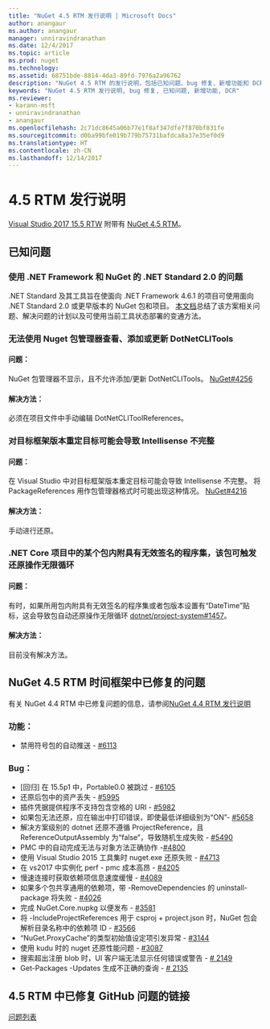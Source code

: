```yaml
---
title: "NuGet 4.5 RTM 发行说明 | Microsoft Docs"
author: anangaur
ms.author: anangaur
manager: unniravindranathan
ms.date: 12/4/2017
ms.topic: article
ms.prod: nuget
ms.technology: 
ms.assetid: 68751bde-8814-4da3-89fd-7976a2a96762
description: "NuGet 4.5 RTM 的发行说明，包括已知问题、bug 修复、新增功能和 DCR。"
keywords: "NuGet 4.5 RTM 发行说明, bug 修复, 已知问题, 新增功能, DCR"
ms.reviewer:
- karann-msft
- unniravindranathan
- anangaur
ms.openlocfilehash: 2c71dc8645a06b77e1f8af347dfe7f870bf831fe
ms.sourcegitcommit: d0ba99bfe019b779b75731bafdca8a37e35ef0d9
ms.translationtype: HT
ms.contentlocale: zh-CN
ms.lasthandoff: 12/14/2017
---
```

# <a name="45-rtm-release-notes"></a>4.5 RTM 发行说明

[Visual Studio 2017 15.5 RTW](https://www.visualstudio.com/news/releasenotes/vs2017-relnotes) 附带有 [NuGet 4.5 RTM](https://dist.nuget.org/win-x86-commandline/v4.5.0/nuget.exe)。

## <a name="known-issues"></a>已知问题

### <a name="issues-with-net-standard-20-with-net-framework--nuget"></a>使用 .NET Framework 和 NuGet 的 .NET Standard 2.0 的问题 
.NET Standard 及其工具旨在使面向 .NET Framework 4.6.1 的项目可使用面向 .NET Standard 2.0 或更早版本的 NuGet 包和项目。 [本文档](https://github.com/dotnet/standard/issues/481)总结了该方案相关问题、解决问题的计划以及可使用当前工具状态部署的变通方法。

### <a name="you-will-be-unable-to-view-add-or-update-dotnetclitools-using-nuget-package-manager"></a>无法使用 Nuget 包管理器查看、添加或更新 DotNetCLITools
#### <a name="issue"></a>问题：
NuGet 包管理器不显示，且不允许添加/更新 DotNetCLITools。 [NuGet#4256](https://github.com/NuGet/Home/issues/4256)
#### <a name="workaround"></a>解决方法：
必须在项目文件中手动编辑 DotNetCLIToolReferences。

### <a name="retargeting-target-framework-version-may-lead-to-incomplete-intellisense"></a>对目标框架版本重定目标可能会导致 Intellisense 不完整
#### <a name="issue"></a>问题：
在 Visual Studio 中对目标框架版本重定目标可能会导致 Intellisense 不完整。 将 PackageReferences 用作包管理器格式时可能出现这种情况。 [NuGet#4216](https://github.com/NuGet/Home/issues/4216)
#### <a name="workaround"></a>解决方法：
手动进行还原。

### <a name="a-package-in-a-net-core-project-that-contains-an-assembly-with-an-invalid-signature-can-trigger-an-infinite-restore-loop"></a>.NET Core 项目中的某个包内附具有无效签名的程序集，该包可触发还原操作无限循环
#### <a name="issue"></a>问题：
有时，如果所用包内附具有无效签名的程序集或者包版本设置有“DateTime”贴标，这会导致包自动还原操作无限循环 [dotnet/project-system#1457](https://github.com/dotnet/project-system/issues/1457)。
#### <a name="workaround"></a>解决方法：
目前没有解决方法。

## <a name="issues-fixed-in-nuget-45-rtm-timeframe"></a>NuGet 4.5 RTM 时间框架中已修复的问题
有关 NuGet 4.4 RTM 中已修复问题的信息，请参阅[NuGet 4.4 RTM 发行说明](../release-notes/nuget-4.4-RTM.md) 

### <a name="feature"></a>功能：
* 禁用符号包的自动推送 - [#6113](https://github.com/NuGet/Home/issues/6113)

### <a name="bug"></a>Bug：
* [回归] 在 15.5p1 中，Portable0.0 被跳过 - [#6105](https://github.com/NuGet/Home/issues/6105)
* 还原后包中的资产丢失 - [#5995](https://github.com/NuGet/Home/issues/5995)
* 插件凭据提供程序不支持包含空格的 URI - [#5982](https://github.com/NuGet/Home/issues/5982)
* 如果包无法还原，应在输出中打印错误，即使最低详细级别为“ON”- [#5658](https://github.com/NuGet/Home/issues/5658)
* 解决方案级别的 dotnet 还原不遵循 ProjectReference，且 ReferenceOutputAssembly 为“false”，导致随机生成失败 - [#5490](https://github.com/NuGet/Home/issues/5490)
* PMC 中的自动完成无法与对象方法正确协作 -[#4800](https://github.com/NuGet/Home/issues/4800)
* 使用 Visual Studio 2015 工具集时 nuget.exe 还原失败 - [#4713](https://github.com/NuGet/Home/issues/4713)
* 在 vs2017 中实例化 perf - pmc 成本高昂 - [#4205](https://github.com/NuGet/Home/issues/4205)
* 慢速连接时获取依赖项信息速度缓慢 - [#4089](https://github.com/NuGet/Home/issues/4089)
* 如果多个包共享通用的依赖项，带 -RemoveDependencies 的 uninstall-package 将失败 - [#4026](https://github.com/NuGet/Home/issues/4026)
* 完成 NuGet.Core.nupkg 以便发布 - [#3581](https://github.com/NuGet/Home/issues/3581)
* 将 -IncludeProjectReferences 用于 csproj + project.json 时，NuGet 包会解析目录名称中的依赖项 ID - [#3566](https://github.com/NuGet/Home/issues/3566)
* “NuGet.ProxyCache”的类型初始值设定项引发异常 - [#3144](https://github.com/NuGet/Home/issues/3144)
* 使用 kudu 时的 nuget 还原性能问题 - [#3087](https://github.com/NuGet/Home/issues/3087)
* 搜索超出注册 blob 时，UI 客户端无法显示任何错误或警告 - [# 2149](https://github.com/NuGet/Home/issues/2149)
* Get-Packages -Updates 生成不正确的查询 - [# 2135](https://github.com/NuGet/Home/issues/2135)


## <a name="link-to-github-issues-fixed-in-45-rtm"></a>4.5 RTM 中已修复 GitHub 问题的链接

[问题列表](https://github.com/NuGet/Home/issues?q=is%3Aissue+milestone%3A4.5+is%3Aclosed)
